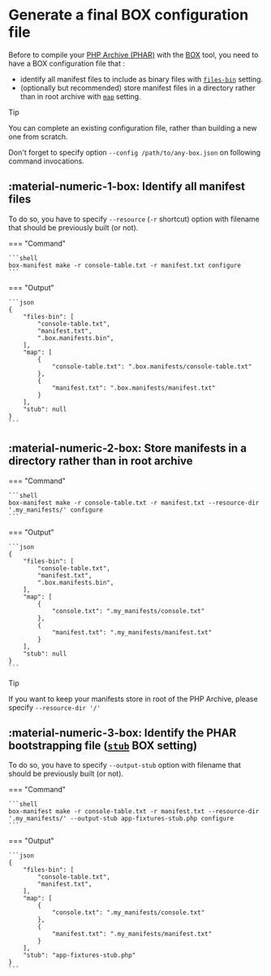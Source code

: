 <!-- markdownlint-disable MD013 MD029 MD033 -->
# Generate a final BOX configuration file

Before to compile your [PHP Archive (PHAR)][php-phar] with the [BOX][box-project] tool,
you need to have a BOX configuration file that :

- identify all manifest files to include as binary files with [`files-bin`][box-files] setting.
- (optionally but recommended) store manifest files in a directory rather than in root archive with [`map`][box-map] setting.

> [!TIP]
>
> You can complete an existing configuration file, rather than building a new one from scratch.
>
> Don't forget to specify option `--config /path/to/any-box.json` on following command invocations.

## :material-numeric-1-box: Identify all manifest files

To do so, you have to specify `--resource` (`-r` shortcut) option with filename that should be previously built (or not).

=== "Command"

    ```shell
    box-manifest make -r console-table.txt -r manifest.txt configure
    ```

=== "Output"

    ```json
    {
        "files-bin": [
            "console-table.txt",
            "manifest.txt",
            ".box.manifests.bin",
        ],
        "map": [
            {
                "console-table.txt": ".box.manifests/console-table.txt"
            },
            {
                "manifest.txt": ".box.manifests/manifest.txt"
            }
        ],
        "stub": null
    }
    ```

## :material-numeric-2-box: Store manifests in a directory rather than in root archive

=== "Command"

    ```shell
    box-manifest make -r console-table.txt -r manifest.txt --resource-dir '.my_manifests/' configure
    ```

=== "Output"

    ```json
    {
        "files-bin": [
            "console-table.txt",
            "manifest.txt",
            ".box.manifests.bin",
        ],
        "map": [
            {
                "console.txt": ".my_manifests/console.txt"
            },
            {
                "manifest.txt": ".my_manifests/manifest.txt"
            }
        ],
        "stub": null
    }
    ```

> [!TIP]
>
> If you want to keep your manifests store in root of the PHP Archive, please specify `--resource-dir '/'`

## :material-numeric-3-box: Identify the PHAR bootstrapping file ([`stub`][box-stub] BOX setting)

To do so, you have to specify `--output-stub` option with filename that should be previously built (or not).

=== "Command"

    ```shell
    box-manifest make -r console-table.txt -r manifest.txt --resource-dir '.my_manifests/' --output-stub app-fixtures-stub.php configure
    ```

=== "Output"

    ```json
    {
        "files-bin": [
            "console-table.txt",
            "manifest.txt",
        ],
        "map": [
            {
                "console.txt": ".my_manifests/console.txt"
            },
            {
                "manifest.txt": ".my_manifests/manifest.txt"
            }
        ],
        "stub": "app-fixtures-stub.php"
    }
    ```

[php-phar]: https://www.php.net/phar
[box-project]: https://github.com/box-project/box
[box-files]: https://box-project.github.io/box/configuration/#files-files-and-files-bin
[box-map]: https://box-project.github.io/box/configuration/#map-map
[box-stub]: https://box-project.github.io/box/configuration/#stub-stub
